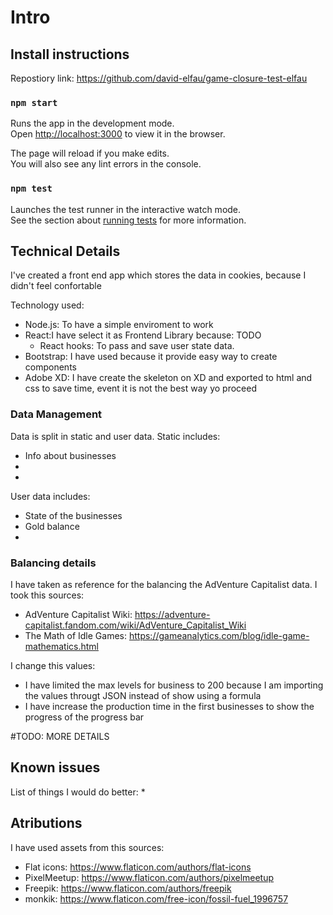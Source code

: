 # Intro

## Install instructions

Repostiory link: https://github.com/david-elfau/game-closure-test-elfau


### `npm start`

Runs the app in the development mode.<br />
Open [http://localhost:3000](http://localhost:3000) to view it in the browser.

The page will reload if you make edits.<br />
You will also see any lint errors in the console.

### `npm test`

Launches the test runner in the interactive watch mode.<br />
See the section about [running tests](https://facebook.github.io/create-react-app/docs/running-tests) for more information.

## Technical Details
I've created a front end app which stores the data in cookies, because I didn't feel confortable

Technology used:
* Node.js: To have a simple enviroment to work
* React:I have select it as Frontend Library because: TODO
  * React hooks: To pass and save user state data.		
* Bootstrap: I have used because it provide easy way to create components
* Adobe XD: I have create the skeleton on XD and exported to html and css to save time, event it is not the best way yo proceed



### Data Management
Data is split in static and user data.
Static includes:
* Info about businesses
*
*
User data includes:
* State of the businesses
* Gold balance
* 

### Balancing details
I have taken as reference for the balancing the AdVenture Capitalist data. 
I took this sources:
* AdVenture Capitalist Wiki: https://adventure-capitalist.fandom.com/wiki/AdVenture_Capitalist_Wiki
* The Math of Idle Games: https://gameanalytics.com/blog/idle-game-mathematics.html 

I change this values:
* I have limited the max levels for business to 200 because I am importing the values througt JSON instead of show using a formula
* I have increase the production time in the first businesses to show the progress of the progress bar

#TODO: MORE DETAILS

## Known issues
List of things I would do better:
*



## Atributions
I have used assets from this sources:
* Flat icons: 	https://www.flaticon.com/authors/flat-icons
* PixelMeetup: 	https://www.flaticon.com/authors/pixelmeetup
* Freepik: 		https://www.flaticon.com/authors/freepik
* monkik: 		https://www.flaticon.com/free-icon/fossil-fuel_1996757